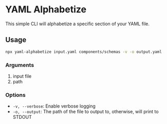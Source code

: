 # YAML Alphabetize

This simple CLI will alphabetize a specific section of your YAML file.

## Usage

```zsh
npx yaml-alphabetize input.yaml components/schemas -v -o output.yaml
```

### Arguments

1. input file
2. path

### Options

- `-v, --verbose`: Enable verbose logging
- `-o, --output`: The path of the file to output to, otherwise, will print to STDOUT
